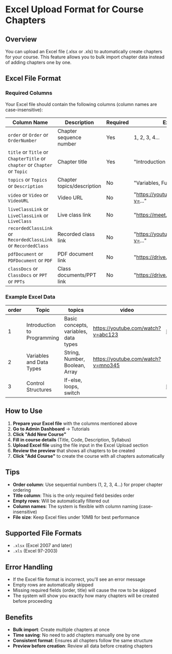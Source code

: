 # Excel Upload Format for Course Chapters

## Overview
You can upload an Excel file (.xlsx or .xls) to automatically create chapters for your course. This feature allows you to bulk import chapter data instead of adding chapters one by one.

## Excel File Format

### Required Columns
Your Excel file should contain the following columns (column names are case-insensitive):

| Column Name | Description | Required | Example |
|-------------|-------------|----------|---------|
| `order` or `Order` or `OrderNumber` | Chapter sequence number | Yes | 1, 2, 3, 4... |
| `title` or `Title` or `ChapterTitle` or `chapter` or `Chapter` or `Topic` | Chapter title | Yes | "Introduction to JavaScript" |
| `topics` or `Topics` or `Description` | Chapter topics/description | No | "Variables, Functions, Loops" |
| `video` or `Video` or `VideoURL` | Video URL | No | "https://youtube.com/watch?v=..." |
| `liveClassLink` or `LiveClassLink` or `LiveClass` | Live class link | No | "https://meet.google.com/..." |
| `recordedClassLink` or `RecordedClassLink` or `RecordedClass` | Recorded class link | No | "https://youtube.com/watch?v=..." |
| `pdfDocument` or `PDFDocument` or `PDF` | PDF document link | No | "https://drive.google.com/file/..." |
| `classDocs` or `ClassDocs` or `PPT` or `PPTs` | Class documents/PPT link | No | "https://drive.google.com/file/..." |

### Example Excel Data

| order | Topic | topics | video | liveClassLink | recordedClassLink | pdfDocument | classDocs |
|-------|-------|--------|-------|---------------|-------------------|-------------|-----------|
| 1 | Introduction to Programming | Basic concepts, variables, data types | https://youtube.com/watch?v=abc123 | https://meet.google.com/xyz | https://youtube.com/watch?v=def456 | https://drive.google.com/file/ghi789 | https://drive.google.com/file/jkl012 |
| 2 | Variables and Data Types | String, Number, Boolean, Array | https://youtube.com/watch?v=mno345 | | https://youtube.com/watch?v=pqr678 | https://drive.google.com/file/stu901 | |
| 3 | Control Structures | If-else, loops, switch | | https://meet.google.com/vwx234 | | | https://drive.google.com/file/yza567 |

## How to Use

1. **Prepare your Excel file** with the columns mentioned above
2. **Go to Admin Dashboard** → Tutorials
3. **Click "Add New Course"**
4. **Fill in course details** (Title, Code, Description, Syllabus)
5. **Upload Excel file** using the file input in the Excel Upload section
6. **Review the preview** that shows all chapters to be created
7. **Click "Add Course"** to create the course with all chapters automatically

## Tips

- **Order column**: Use sequential numbers (1, 2, 3, 4...) for proper chapter ordering
- **Title column**: This is the only required field besides order
- **Empty rows**: Will be automatically filtered out
- **Column names**: The system is flexible with column naming (case-insensitive)
- **File size**: Keep Excel files under 10MB for best performance

## Supported File Formats
- `.xlsx` (Excel 2007 and later)
- `.xls` (Excel 97-2003)

## Error Handling
- If the Excel file format is incorrect, you'll see an error message
- Empty rows are automatically skipped
- Missing required fields (order, title) will cause the row to be skipped
- The system will show you exactly how many chapters will be created before proceeding

## Benefits
- **Bulk import**: Create multiple chapters at once
- **Time saving**: No need to add chapters manually one by one
- **Consistent format**: Ensures all chapters follow the same structure
- **Preview before creation**: Review all data before creating chapters
